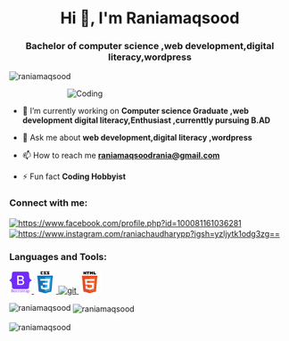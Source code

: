
<h1 align="center">Hi 👋, I'm Raniamaqsood</h1>
<h3 align="center">Bachelor of computer science ,web development,digital literacy,wordpress</h3>

<p align="left"> <img src="https://komarev.com/ghpvc/?username=raniamaqsood&label=Profile%20views&color=0e75b6&style=flat" alt="raniamaqsood" /> </p>
<img align="right" alt="Coding" width="400" src="https://media.tenor.com/CeDk6XdCgOUAAAAi/develop-web.gif">
<p align="left"> <a href="https://twitter.com/" target="blank"><img src="https://img.shields.io/twitter/follow/?logo=twitter&style=for-the-badge" alt="" /></a> </p>

- 🔭 I’m currently working on **Computer science Graduate ,web development digital literacy,Enthusiast ,currenttly pursuing B.AD**

- 💬 Ask me about **web development,digital literacy ,wordpress**

- 📫 How to reach me **raniamaqsoodrania@gmail.com**

- ⚡ Fun fact **Coding Hobbyist**

<h3 align="left">Connect with me:</h3>
<p align="left">
<a href="https://fb.com/https://www.facebook.com/profile.php?id=100081161036281" target="blank"><img align="center" src="https://raw.githubusercontent.com/rahuldkjain/github-profile-readme-generator/master/src/images/icons/Social/facebook.svg" alt="https://www.facebook.com/profile.php?id=100081161036281" height="30" width="40" /></a>
<a href="https://instagram.com/https://www.instagram.com/raniachaudharypp?igsh=yzljytk1odg3zg==" target="blank"><img align="center" src="https://raw.githubusercontent.com/rahuldkjain/github-profile-readme-generator/master/src/images/icons/Social/instagram.svg" alt="https://www.instagram.com/raniachaudharypp?igsh=yzljytk1odg3zg==" height="30" width="40" /></a>
</p>

<h3 align="left">Languages and Tools:</h3>
<p align="left"> <a href="https://getbootstrap.com" target="_blank" rel="noreferrer"> <img src="https://raw.githubusercontent.com/devicons/devicon/master/icons/bootstrap/bootstrap-plain-wordmark.svg" alt="bootstrap" width="40" height="40"/> </a> <a href="https://www.w3schools.com/css/" target="_blank" rel="noreferrer"> <img src="https://raw.githubusercontent.com/devicons/devicon/master/icons/css3/css3-original-wordmark.svg" alt="css3" width="40" height="40"/> </a> <a href="https://git-scm.com/" target="_blank" rel="noreferrer"> <img src="https://www.vectorlogo.zone/logos/git-scm/git-scm-icon.svg" alt="git" width="40" height="40"/> </a> <a href="https://www.w3.org/html/" target="_blank" rel="noreferrer"> <img src="https://raw.githubusercontent.com/devicons/devicon/master/icons/html5/html5-original-wordmark.svg" alt="html5" width="40" height="40"/> </a> </p>

<p><img align="left" src="https://github-readme-stats.vercel.app/api/top-langs?username=raniamaqsood&show_icons=true&locale=en&layout=compact" alt="raniamaqsood" /></p>

<p>&nbsp;<img align="center" src="https://github-readme-stats.vercel.app/api?username=raniamaqsood&show_icons=true&locale=en" alt="raniamaqsood" /></p>

<p><img align="center" src="https://github-readme-streak-stats.herokuapp.com/?user=raniamaqsood&" alt="raniamaqsood" /></p>
